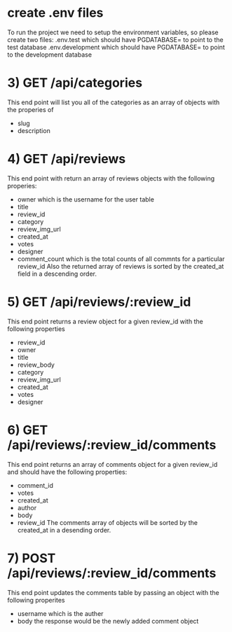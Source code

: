 # create .env files

To run the project we need to setup the environment variables, so please create two files:
.env.test which should have PGDATABASE= to point to the test database
.env.development which should have PGDATABASE= to point to the development database

# 3) GET /api/categories

This end point will list you all of the categories as an array of objects with the properies of

- slug
- description

# 4) GET /api/reviews

This end point with return an array of reviews objects with the following properies:

- owner which is the username for the user table
- title
- review_id
- category
- review_img_url
- created_at
- votes
- designer
- comment_count which is the total counts of all commnts for a particular review_id
  Also the returned array of reviews is sorted by the created_at field in a descending order.

# 5) GET /api/reviews/:review_id

This end point returns a review object for a given review_id with the following properties

- review_id
- owner
- title
- review_body
- category
- review_img_url
- created_at
- votes
- designer

# 6) GET /api/reviews/:review_id/comments

This end point returns an array of comments object for a given review_id and should have the following properties:

- comment_id
- votes
- created_at
- author
- body
- review_id
  The comments array of objects will be sorted by the created_at in a desending order.

# 7) POST /api/reviews/:review_id/comments

This end point updates the comments table by passing an object with the following properites

- username which is the auther
- body
  the response would be the newly added comment object
